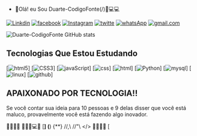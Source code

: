 - 👋Olá! eu Sou Duarte-CodigoFonte(/)📱💻💻

[![Linkdin](https://img.shields.io/badge/linktree-39E09B?style=for-the-badge&logo=linktree&logoColor=white)](@DuarteCodigoFonte)
[![facebook](https://img.shields.io/badge/Facebook-1877F2?style=for-the-badge&logo=facebook&logoColor=white)](https://@DuarteCodigoFonte)
[![Instagram](https://img.shields.io/badge/Instagram-E4405F?style=for-the-badge&logo=instagram&logoColor=white)](https://@duarte.codigofonte)
[![twitte](https://img.shields.io/badge/Twitter-1DA1F2?style=for-the-badge&logo=twitter&logoColor=white)](https://@Duarte.CodigoFonte)
[![whatsApp](https://img.shields.io/badge/WhatsApp-25D366?style=for-the-badge&logo=whatsapp&logoColor=white)](+5591992399863)
[![gmail.com](https://img.shields.io/badge/Gmail-D14836?style=for-the-badge&logo=gmail&logoColor=white)](https://duarte.codigofonte@gmail.com)

![Duarte-CodigoFonte GitHub stats](https://github-readme-stats.vercel.app/api?username=anuraghazra&show_icons=Duarte-CodigoFonte&theme=highcontrast)

## Tecnologias Que Estou Estudando
[![html5](https://img.shields.io/badge/HTML5-E34F26?style=for-the-badge&logo=html5&logoColor=white)]
[![CSS3](https://img.shields.io/badge/CSS3-1572B6?style=for-the-badge&logo=css3&logoColor=white)]
[![javaScript](https://img.shields.io/badge/JavaScript-323330?style=for-the-badge&logo=javascript&logoColor=F7DF1E)]
[![css](https://img.shields.io/badge/CSS-239120?&style=for-the-badge&logo=css3&logoColor=white)]
[![html](https://img.shields.io/badge/HTML-239120?style=for-the-badge&logo=html5&logoColor=white)]
[![Python](https://img.shields.io/badge/Python-3776AB?style=for-the-badge&logo=python&logoColor=white)]
[![mysql](https://img.shields.io/badge/MySQL-00000F?style=for-the-badge&logo=mysql&logoColor=white)]
[![linux](https://img.shields.io/badge/Linux-FCC624?style=for-the-badge&logo=linux&logoColor=black)]
[![github](https://img.shields.io/badge/GitHub-100000?style=for-the-badge&logo=github&logoColor=white)]

## APAIXONADO POR TECNOLOGIA!!

Se você contar sua ideia para 10 pessoas e 9 delas disser que você está maluco, provavelmente você está fazendo algo inovador.


🚀🚀🚀🚀   👨🏻‍🎓💻📱   [**] (**) {**}  //,\\  //"\\  </> 🚀🚀🚀🚀 
[



